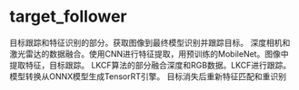 # target_follower
目标跟踪和特征识别的部分。获取图像到最终模型识别并跟踪目标。  深度相机和激光雷达的数据融合。使用CNN进行特征提取，用预训练的MobileNet。图像中提取特征，目标跟踪。 LKCF算法的部分融合深度和RGB数据。LKCF进行跟踪。模型转换从ONNX模型生成TensorRT引擎。  目标消失后重新特征匹配和重识别
